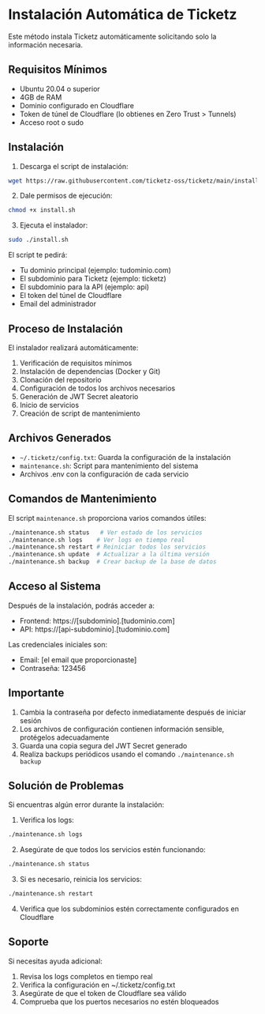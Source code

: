 # Instalación Automática de Ticketz

Este método instala Ticketz automáticamente solicitando solo la información necesaria.

## Requisitos Mínimos
- Ubuntu 20.04 o superior
- 4GB de RAM
- Dominio configurado en Cloudflare
- Token de túnel de Cloudflare (lo obtienes en Zero Trust > Tunnels)
- Acceso root o sudo

## Instalación

1. Descarga el script de instalación:
```bash
wget https://raw.githubusercontent.com/ticketz-oss/ticketz/main/install.sh
```

2. Dale permisos de ejecución:
```bash
chmod +x install.sh
```

3. Ejecuta el instalador:
```bash
sudo ./install.sh
```

El script te pedirá:
- Tu dominio principal (ejemplo: tudominio.com)
- El subdominio para Ticketz (ejemplo: ticketz)
- El subdominio para la API (ejemplo: api)
- El token del túnel de Cloudflare
- Email del administrador

## Proceso de Instalación

El instalador realizará automáticamente:

1. Verificación de requisitos mínimos
2. Instalación de dependencias (Docker y Git)
3. Clonación del repositorio
4. Configuración de todos los archivos necesarios
5. Generación de JWT Secret aleatorio
6. Inicio de servicios
7. Creación de script de mantenimiento

## Archivos Generados

- `~/.ticketz/config.txt`: Guarda la configuración de la instalación
- `maintenance.sh`: Script para mantenimiento del sistema
- Archivos .env con la configuración de cada servicio

## Comandos de Mantenimiento

El script `maintenance.sh` proporciona varios comandos útiles:

```bash
./maintenance.sh status   # Ver estado de los servicios
./maintenance.sh logs    # Ver logs en tiempo real
./maintenance.sh restart # Reiniciar todos los servicios
./maintenance.sh update  # Actualizar a la última versión
./maintenance.sh backup  # Crear backup de la base de datos
```

## Acceso al Sistema

Después de la instalación, podrás acceder a:
- Frontend: https://[subdominio].[tudominio.com]
- API: https://[api-subdominio].[tudominio.com]

Las credenciales iniciales son:
- Email: [el email que proporcionaste]
- Contraseña: 123456

## Importante

1. Cambia la contraseña por defecto inmediatamente después de iniciar sesión
2. Los archivos de configuración contienen información sensible, protégelos adecuadamente
3. Guarda una copia segura del JWT Secret generado
4. Realiza backups periódicos usando el comando `./maintenance.sh backup`

## Solución de Problemas

Si encuentras algún error durante la instalación:

1. Verifica los logs:
```bash
./maintenance.sh logs
```

2. Asegúrate de que todos los servicios estén funcionando:
```bash
./maintenance.sh status
```

3. Si es necesario, reinicia los servicios:
```bash
./maintenance.sh restart
```

4. Verifica que los subdominios estén correctamente configurados en Cloudflare

## Soporte

Si necesitas ayuda adicional:
1. Revisa los logs completos en tiempo real
2. Verifica la configuración en ~/.ticketz/config.txt
3. Asegúrate de que el token de Cloudflare sea válido
4. Comprueba que los puertos necesarios no estén bloqueados 